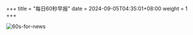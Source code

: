 +++
title = "每日60秒早报"
date = 2024-09-05T04:35:01+08:00
weight = 1
+++

![60s-for-news](/img/zaobao/zaobao.png "由 ALAPI 提供支持")
